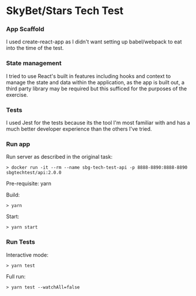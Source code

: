 # SkyBet/Stars Tech Test

### App Scaffold

I used create-react-app as I didn't want setting up babel/webpack to eat into the time of the test.

### State management

I tried to use React's built in features including hooks and context to manage the state and data within the application, as the app is built out, a third party library may be required but this sufficed for the purposes of the exercise.

### Tests

I used Jest for the tests because its the tool I'm most familiar with and has a much better developer experience than the others I've tried.

### Run app

Run server as described in the original task:

```
> docker run -it --rm --name sbg-tech-test-api -p 8888-8890:8888-8890 sbgtechtest/api:2.0.0
```

Pre-requisite: yarn

Build:

```
> yarn
```

Start:

```
> yarn start
```

### Run Tests

Interactive mode:

```
> yarn test
```

Full run:

```
> yarn test --watchAll=false
```
